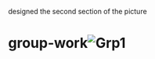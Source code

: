 designed the second section of the picture

# group-work![Grp1](https://user-images.githubusercontent.com/105426991/189237725-2defc56f-e020-4486-9e8a-b75077fdbcd4.png)
